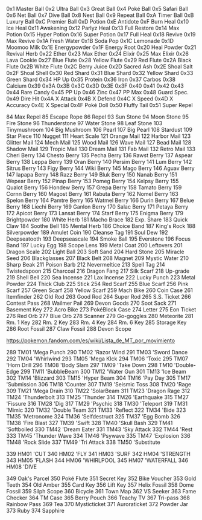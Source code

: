 0x1	Master Ball
0x2	Ultra Ball
0x3	Great Ball
0x4	Poké Ball
0x5	Safari Ball
0x6	Net Ball
0x7	Dive Ball
0x8	Nest Ball
0x9	Repeat Ball
0xA	Timer Ball
0xB	Luxury Ball
0xC	Premier Ball
0xD	Potion
0xE	Antidote
0xF	Burn Heal
0x10	Ice Heal
0x11	Awakening
0x12	Parlyz Heal
0x13	Full Restore
0x14	Max Potion
0x15	Hyper Potion
0x16	Super Potion
0x17	Full Heal
0x18	Revive
0x19	Max Revive
0x1A	Fresh Water
0x1B	Soda Pop
0x1C	Lemonade
0x1D	Moomoo Milk
0x1E	Energypowder
0x1F	Energy Root
0x20	Heal Powder
0x21	Revival Herb
0x22	Ether
0x23	Max Ether
0x24	Elixir
0x25	Max Elixir
0x26	Lava Cookie
0x27	Blue Flute
0x28	Yellow Flute
0x29	Red Flute
0x2A	Black Flute
0x2B	White Flute
0x2C	Berry Juice
0x2D	Sacred Ash
0x2E	Shoal Salt
0x2F	Shoal Shell
0x30	Red Shard
0x31	Blue Shard
0x32	Yellow Shard
0x33	Green Shard
0x34	HP Up
0x35	Protein
0x36	Iron
0x37	Carbos
0x38	Calcium
0x39
0x3A
0x3B
0x3C
0x3D
0x3E
0x3F
0x40
0x41
0x42
0x43
0x44	Rare Candy
0x45	PP Up
0x46	Zinc
0x47	PP Max
0x48	Guard Spec.
0x49	Dire Hit
0x4A	X Attack
0x4B	X Defend
0x4C	X Speed
0x4D	X Accuracy
0x4E	X Special
0x4F	Poké Doll
0x50	Fluffy Tail
0x51	Super Repel


84  Max Repel
85  Escape Rope
86  Repel
93  Sun Stone
94  Moon Stone
95  Fire Stone
96  Thunderstone
97  Water Stone
98  Leaf Stone
103 Tinymushroom
104 Big Mushroom
106 Pearl
107 Big Pearl
108 Stardust
109 Star Piece
110 Nugget
111 Heart Scale
121 Orange Mail
122 Harbor Mail
123 Glitter Mail
124 Mech Mail
125 Wood Mail
126 Wave Mail
127 Bead Mail
128 Shadow Mail
129 Tropic Mail
130 Dream Mail
131 Fab Mail
132 Retro Mail
133 Cheri Berry
134 Chesto Berry
135 Pecha Berry
136 Rawst Berry
137 Aspear Berry
138 Leppa Berry
139 Oran Berry
140 Persim Berry
141 Lum Berry
142 Sitrus Berry
143 Figy Berry
144 Wiki Berry
145 Mago Berry
146 Aguav Berry
147 Iapapa Berry
148 Razz Berry
149 Bluk Berry
150 Nanab Berry
151 Wepear Berry
152 Pinap Berry
153 Pomeg Berry
154 Kelpsy Berry
155 Qualot Berry
156 Hondew Berry
157 Grepa Berry
158 Tamato Berry
159 Cornn Berry
160 Magost Berry
161 Rabuta Berry
162 Nomel Berry
163 Spelon Berry
164 Pamtre Berry
165 Watmel Berry
166 Durin Berry
167 Belue Berry
168 Liechi Berry
169 Ganlon Berry
170 Salac Berry
171 Petaya Berry
172 Apicot Berry
173 Lansat Berry
174 Starf Berry
175 Enigma Berry
179 Brightpowder
180 White Herb
181 Macho Brace
182 Exp. Share
183 Quick Claw
184 Soothe Bell
185 Mental Herb
186 Choice Band
187 King's Rock
188 Silverpowder
189 Amulet Coin
190 Cleanse Tag
191 Soul Dew
192 Deepseatooth
193 Deepseascale
194 Smoke Ball
195 Everstone
196 Focus Band
197 Lucky Egg
198 Scope Lens
199 Metal Coat
200 Leftovers
201 Dragon Scale
202 Light Ball
203 Soft Sand
204 Hard Stone
205 Miracle Seed
206 Blackglasses
207 Black Belt
208 Magnet
209 Mystic Water
210 Sharp Beak
211 Poison Barb
212 Nevermeltice
213 Spell Tag
214 Twistedspoon
215 Charcoal
216 Dragon Fang
217 Silk Scarf
218 Up-grade
219 Shell Bell
220 Sea Incense
221 Lax Incense
222 Lucky Punch
223 Metal Powder
224 Thick Club
225 Stick
254 Red Scarf
255 Blue Scarf
256 Pink Scarf
257 Green Scarf
258 Yellow Scarf
259 Mach Bike
260 Coin Case
261 Itemfinder
262 Old Rod
263 Good Rod
264 Super Rod
265 S.S. Ticket
266 Contest Pass
268 Wailmer Pail
269 Devon Goods
270 Soot Sack
271 Basement Key
272 Acro Bike
273 PokéBlock Case
274 Letter
275 Eon Ticket
276 Red Orb
277 Blue Orb
278 Scanner
279 Go-goggles
280 Meteorite
281 Rm. 1 Key
282 Rm. 2 Key
283 Rm. 4 Key
284 Rm. 6 Key
285 Storage Key
286 Root Fossil
287 Claw Fossil
288 Devon Scope

https://pokemon.fandom.com/es/wiki/Lista_de_MT_por_movimiento

289 TM01 'Mega Punch
290 TM02 'Razor Wind
291 TM03 'Sword Dance
292 TM04 'Whirlwind
293 TM05 'Mega KIck
294 TM06 'Toxic
295 TM07 'Horn Drill
296 TM08 'Body Slam
297 TM09 'Take Down
298 TM10 'Double-Edge
299 TM11 'BubbleBeam
300 TM12 'Water Gun
301 TM13 'Ice Beam
302 TM14 'Blizzard
303 TM15 'Hyper Beam
304 TM16 'Pay Day
305 TM17 'Submission
306 TM18 'Counter
307 TM19 'Seismic Toss
308 TM20 'Rage
309 TM21 'Mega Drain
310 TM22 'SolarBeam
311 TM23 'Dragon Rage
312 TM24 'Thunderbolt
313 TM25 'Thunder
314 TM26 'Earthquake
315 TM27 'Fissure
316 TM28 'Dig
317 TM29 'Psychic
318 TM30 'Teleport
319 TM31 'Mimic
320 TM32 'Double Team
321 TM33 'Reflect
322 TM34 'Bide
323 TM35 'Metronome
324 TM36 'Selfdestruct
325 TM37 'Egg Bomb
326 TM38 'Fire Blast
327 TM39 'Swift
328 TM40 'Skull Bash
329 TM41 'Softboiled
330 TM42 'Dream Eater
331 TM43 'Sky Attack
332 TM44 'Rest
333 TM45 'Thunder Wave
334 TM46 'Psywave
335 TM47 'Explosion
336 TM48 'Rock Slide
337 TM49 'Tri Attack
338 TM50 'Substitute

339 HM01 'CUT
340 HM02 'FLY
341 HM03 'SURF
342 HM04 'STRENGTH
343 HM05 'FLASH
344 HM06 'WHIRLPOOL
345 HM07 'WATERFALL
346 HM08 'DIVE

349 Oak's Parcel
350 Poké Flute
351 Secret Key
352 Bike Voucher
353 Gold Teeth
354 Old Amber
355 Card Key
356 Lift Key
357 Helix Fossil
358 Dome Fossil
359 Silph Scope
360 Bicycle
361 Town Map
362 VS Seeker
363 Fame Checker
364 TM Case
365 Berry Pouch
366 Teachy TV
367 Tri-pass
368 Rainbow Pass
369 Tea
370 Mysticticket
371 Auroraticket
372 Powder Jar
373 Ruby
374 Sapphire
